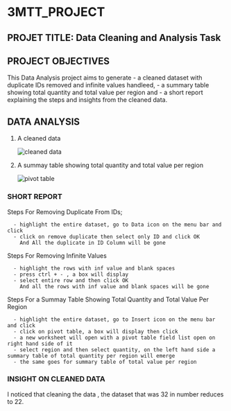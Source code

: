 # 3MTT_PROJECT 

## PROJET TITLE: Data Cleaning and Analysis Task

## PROJECT OBJECTIVES
This Data Analysis project aims to generate 
     - a cleaned dataset with duplicate IDs removed and infinite values handleed,
     - a summary table showing total quantity and total value per region and 
     - a short report explaining the steps and insights from the cleaned data.

## DATA ANALYSIS
1. A cleaned data
  
   ![cleaned data](https://github.com/user-attachments/assets/14722e94-28aa-423b-ae84-b38ef68632fd)

2. A summay table showing total quantity and total value per region

   ![pivot table](https://github.com/user-attachments/assets/d8be1889-0e72-4dd6-8ff7-9bafe9ee9232)

### SHORT REPORT

Steps For Removing Duplicate From IDs;

      - highlight the entire dataset, go to Data icon on the menu bar and click
      - click on remove duplicate then select only ID and click OK
        And All the duplicate in ID Column will be gone
        
Steps For Removing Infinite Values

      - highlight the rows with inf value and blank spaces
      - press ctrl + - , a box will display
      - select entire row and then click OK
        And all the rows with inf value and blank spaces will be gone
      
Steps For a Summay Table Showing Total Quantity and Total Value Per Region

      - highlight the entire dataset, go to Insert icon on the menu bar and click
      - click on pivot table, a box will display then click
      - a new worksheet will open with a pivot table field list open on right hand side of it
      - select region and then select quantity, on the left hand side a summary table of total quantity per region will emerge
      - the same goes for summary table of total value per region

### INSIGHT ON CLEANED DATA
I noticed that cleaning the data , the dataset that was 32 in number reduces to 22.
        

